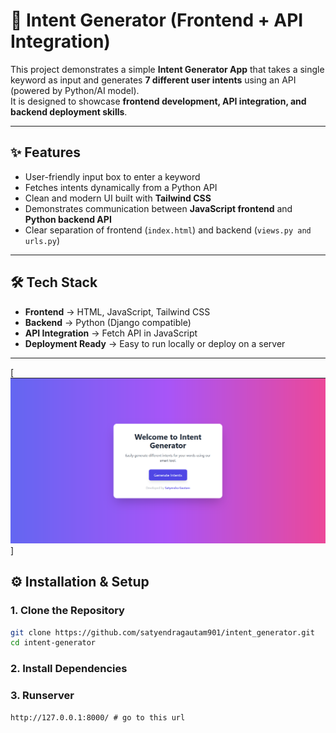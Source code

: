 # 🚀 Intent Generator (Frontend + API Integration)

This project demonstrates a simple **Intent Generator App** that takes a single keyword as input and generates **7 different user intents** using an API (powered by Python/AI model).  
It is designed to showcase **frontend development, API integration, and backend deployment skills**.

---

## ✨ Features
-  User-friendly input box to enter a keyword  
-  Fetches intents dynamically from a Python API  
-  Clean and modern UI built with **Tailwind CSS**  
-  Demonstrates communication between **JavaScript frontend** and **Python backend API**  
-  Clear separation of frontend (`index.html`) and backend (`views.py and urls.py`)  

---

## 🛠️ Tech Stack
- **Frontend** → HTML, JavaScript, Tailwind CSS  
- **Backend** → Python (Django compatible)  
- **API Integration** → Fetch API in JavaScript  
- **Deployment Ready** → Easy to run locally or deploy on a server  

---
[![App Preview](./preview.png)]
## ⚙️ Installation & Setup

### 1. Clone the Repository
```bash
git clone https://github.com/satyendragautam901/intent_generator.git
cd intent-generator
```

### 2. Install Dependencies

### 3. Runserver
```
http://127.0.0.1:8000/ # go to this url 
```



